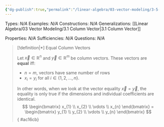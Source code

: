 ```yaml
---
{"dg-publish":true,"permalink":"/linear-algebra/03-vector-modeling/3-5-equal-column-vectors/","tags":["Type/Definition","Topic/Linear_Algebra"]}
---
```


Types: *N/A*
Examples: *N/A*
Constructions: *N/A*
Generalizations: [[Linear Algebra/03 Vector Modeling/3.1 Column Vector\|3.1 Column Vector]]

Properties: *N/A*
Sufficiencies: *N/A*
Questions: *N/A*

> [!definition|*] Equal Column Vectors
> 
> Let $\vec{x} \in \mathbb{R}^{n}$ and $\vec{y} \in \mathbb{R}^{m}$ be column vectors. These vectors are **equal** iff:
> - $n = m$, vectors have same number of rows
> - $x_{i} = y_{i}$ for all $i \in \{ 1,2, \dots, n \}$. 
> 
> In other words, when we look at the vector equality $\vec{x} = \vec{y}$, the equality is only true if the dimensions and individual coefficients are identical.
> $$
> \begin{bmatrix}
> x_{1} \\
> x_{2} \\
> \vdots \\
> x_{n}
> \end{bmatrix}
> = \begin{bmatrix}
> y_{1} \\
> y_{2} \\
> \vdots \\
> y_{n}
> \end{bmatrix}
> $$
{ #ac16cb}

